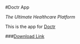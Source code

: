 #Doctr App

*The Ultimate Healthcare Platform*

This is the app for [Doctr](https://github.com/meghprkh/doctr)

###[Download Link](https://build.phonegap.com/apps/1526504/share)
